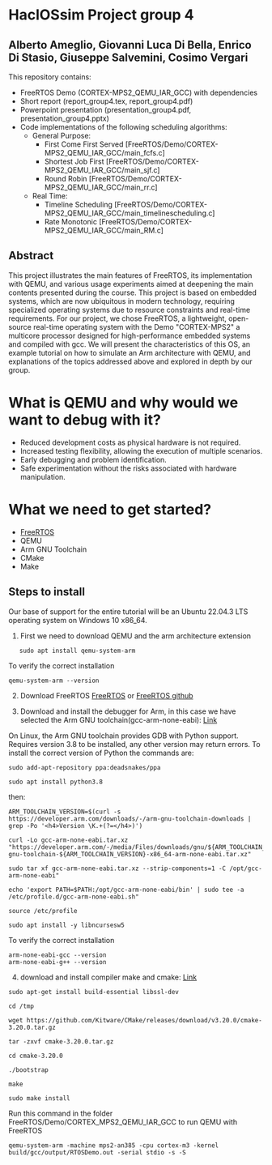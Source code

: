 # HaclOSsim Project group 4

## Alberto Ameglio, Giovanni Luca Di Bella, Enrico Di Stasio, Giuseppe Salvemini, Cosimo Vergari

This repository contains:

-  FreeRTOS Demo (CORTEX-MPS2_QEMU_IAR_GCC) with dependencies
-  Short report (report_group4.tex, report_group4.pdf)
-  Powerpoint presentation (presentation_group4.pdf, presentation_group4.pptx)
-  Code implementations of the following scheduling algorithms:
  	- General Purpose:
		- First Come First Served [FreeRTOS/Demo/CORTEX-MPS2_QEMU_IAR_GCC/main_fcfs.c]
   		- Shortest Job First [FreeRTOS/Demo/CORTEX-MPS2_QEMU_IAR_GCC/main_sjf.c]
		- Round Robin [FreeRTOS/Demo/CORTEX-MPS2_QEMU_IAR_GCC/main_rr.c]
	- Real Time:
   		- Timeline Scheduling [FreeRTOS/Demo/CORTEX-MPS2_QEMU_IAR_GCC/main_timelinescheduling.c]
		- Rate Monotonic [FreeRTOS/Demo/CORTEX-MPS2_QEMU_IAR_GCC/main_RM.c]


## Abstract

This project illustrates the main features of FreeRTOS, its implementation with QEMU, and various usage experiments aimed at deepening the main contents presented during the course. This project is based on embedded systems, which are now ubiquitous in modern technology, requiring specialized operating systems due to resource constraints and real-time requirements. For our project, we chose FreeRTOS, a lightweight, open-source real-time operating system with the Demo "CORTEX-MPS2" a multicore processor designed for high-performance embedded systems and compiled with gcc. We will present the characteristics of this OS, an example tutorial on how to simulate an Arm architecture with QEMU, and explanations of the topics addressed above and explored in depth by our group.

# What is QEMU and why would we want to debug with it?
- Reduced development costs as physical hardware is not required.
- Increased testing flexibility, allowing the execution of multiple scenarios.
- Early debugging and problem identification.
- Safe experimentation without the risks associated with hardware manipulation.

# What we need to get started?
- [FreeRTOS](https://www.freertos.org/index.html) 
- QEMU
- Arm GNU Toolchain
- CMake
- Make

## Steps to install

Our base of support for the entire tutorial will be an Ubuntu 22.04.3 LTS operating system on Windows 10 x86_64.
1. First we need to download QEMU and the arm architecture extension
 ```shell
    sudo apt install qemu-system-arm
 ```
To verify the correct installation
```shell
qemu-system-arm --version
```
2. Download FreeRTOS
[FreeRTOS](https://www.freertos.org/index.html)
or
[FreeRTOS github](https://github.com/FreeRTOS/FreeRTOS)

3. Download and install the debugger for Arm, in this case we have selected the Arm GNU toolchain(gcc-arm-none-eabi): [Link](https://lindevs.com/install-arm-gnu-toolchain-on-ubuntu)

On Linux, the Arm GNU toolchain provides GDB with Python support. Requires version 3.8 to be installed, any other version may return errors.
To install the correct version of Python the commands are:  
```shell
sudo add-apt-repository ppa:deadsnakes/ppa
```
```shell
sudo apt install python3.8
```
then:

```shell
ARM_TOOLCHAIN_VERSION=$(curl -s https://developer.arm.com/downloads/-/arm-gnu-toolchain-downloads | grep -Po '<h4>Version \K.+(?=</h4>)')
```
```shell
curl -Lo gcc-arm-none-eabi.tar.xz "https://developer.arm.com/-/media/Files/downloads/gnu/${ARM_TOOLCHAIN_VERSION}/binrel/arm-gnu-toolchain-${ARM_TOOLCHAIN_VERSION}-x86_64-arm-none-eabi.tar.xz"
```
```shell
sudo tar xf gcc-arm-none-eabi.tar.xz --strip-components=1 -C /opt/gcc-arm-none-eabi"
```
```shell
echo 'export PATH=$PATH:/opt/gcc-arm-none-eabi/bin' | sudo tee -a /etc/profile.d/gcc-arm-none-eabi.sh"
```
```shell
source /etc/profile
```
```shell
sudo apt install -y libncursesw5
```
    
To verify the correct installation
```shell
arm-none-eabi-gcc --version
arm-none-eabi-g++ --version
```

4. download and install compiler make and cmake: [Link](https://vitux.com/how-to-install-cmake-on-ubuntu/)
```shell
sudo apt-get install build-essential libssl-dev
```
```shell
cd /tmp
```
```shell
wget https://github.com/Kitware/CMake/releases/download/v3.20.0/cmake-3.20.0.tar.gz
```
```shell
tar -zxvf cmake-3.20.0.tar.gz
```
```shell
cd cmake-3.20.0
```
```shell
./bootstrap
```
```shell
make
```
```shell
sudo make install
```


Run this command in the folder FreeRTOS/Demo/CORTEX_MPS2_QEMU_IAR_GCC to run QEMU with FreeRTOS

```shell
qemu-system-arm -machine mps2-an385 -cpu cortex-m3 -kernel build/gcc/output/RTOSDemo.out -serial stdio -s -S
```
